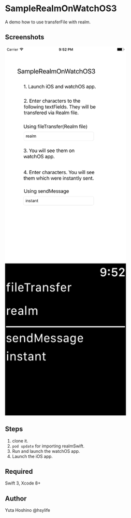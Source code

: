 # SampleRealmOnWatchOS3
A demo how to use transferFile with realm.

## Screenshots
<img src="README_resources/iOS.png" width="400">
<img src="README_resources/watchOS.png" width="400">

## Steps
1. clone it.
2. `pod update` for importing realmSwift.
3. Run and launch the watchOS app.
4. Launch the iOS app.

## Required
Swift 3, Xcode 8+

## Author
Yuta Hoshino @hsylife
